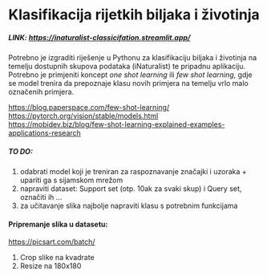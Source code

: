 # Klasifikacija rijetkih biljaka i životinja

##### LINK: https://inaturalist-classicifation.streamlit.app/

Potrebno je izgraditi riješenje u Pythonu za klasifikaciju biljaka i životinja na temelju dostupnih skupova podataka (iNaturalist) te pripadnu aplikaciju. Potrebno je primjeniti koncept *one shot learning* ili *few shot learning*, gdje se model trenira da prepoznaje klasu novih primjera na temelju vrlo malo označenih primjera.

https://blog.paperspace.com/few-shot-learning/ \
https://pytorch.org/vision/stable/models.html \
https://mobidev.biz/blog/few-shot-learning-explained-examples-applications-research

##### TO DO:
1. odabrati model koji je treniran za raspoznavanje značajki i uzoraka + upariti ga s sijamskom mrežom
2. napraviti dataset: Support set (otp. 10ak za svaki skup) i Query set, označiti ih ...
3. za učitavanje slika najbolje napraviti klasu s potrebnim funkcijama

#### Pripremanje slika u datasetu:
https://picsart.com/batch/
1. Crop slike na kvadrate
2. Resize na 180x180
